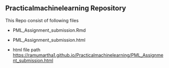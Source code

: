 ## Practicalmachinelearning Repository

This Repo consist of following files
- PML_Assignment_submission.Rmd
- PML_Assignment_submission.html


- html file path
https://ramumartha1.github.io/Practicalmachinelearning/PML_Assignment_submission.html